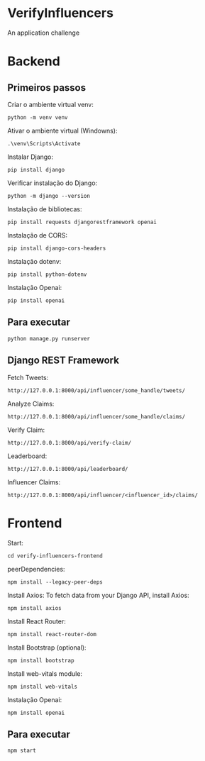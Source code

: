 # VerifyInfluencers
An application challenge


# Backend
## Primeiros passos

Criar o ambiente virtual venv:
```
python -m venv venv
```
Ativar o ambiente virtual (Windowns):
```
.\venv\Scripts\Activate
```

Instalar Django:
```
pip install django
```
Verificar instalação do Django:
```
python -m django --version
```

Instalação de bibliotecas:
```
pip install requests djangorestframework openai
```
Instalação de CORS:
```
pip install django-cors-headers
```
Instalação dotenv:
```
pip install python-dotenv
```
Instalação Openai:
```
pip install openai
```
## Para executar

```
python manage.py runserver
```
## Django REST Framework

Fetch Tweets:
```
http://127.0.0.1:8000/api/influencer/some_handle/tweets/
```
Analyze Claims:
```
http://127.0.0.1:8000/api/influencer/some_handle/claims/
```
Verify Claim:
```
http://127.0.0.1:8000/api/verify-claim/
```
Leaderboard:
```
http://127.0.0.1:8000/api/leaderboard/
```
Influencer Claims:
```
http://127.0.0.1:8000/api/influencer/<influencer_id>/claims/
```

# Frontend

Start:
```
cd verify-influencers-frontend
```
peerDependencies:
```
npm install --legacy-peer-deps
```
Install Axios: To fetch data from your Django API, install Axios:
```
npm install axios
```
Install React Router:
```
npm install react-router-dom
```
Install Bootstrap (optional):
```
npm install bootstrap
```
Install web-vitals module:
```
npm install web-vitals
```
Instalação Openai:
```
npm install openai
```
## Para executar
```
npm start
```


